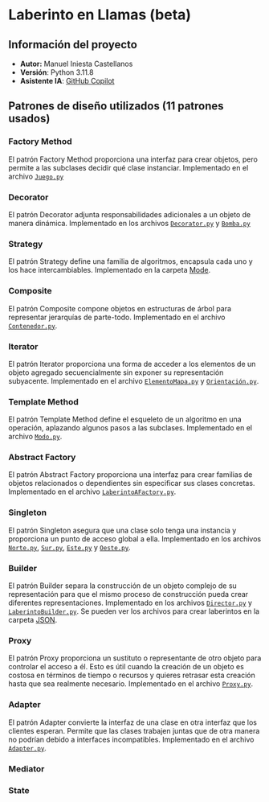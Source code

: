 # Laberinto en Llamas (beta)
## Información del proyecto
- **Autor:** Manuel Iniesta Castellanos
- **Versión**: Python 3.11.8
- **Asistente IA**: [GitHub Copilot](https://copilot.github.com/)

## Patrones de diseño utilizados (11 patrones usados)

### Factory Method
El patrón Factory Method proporciona una interfaz para crear objetos, pero permite a las subclases decidir qué clase instanciar. Implementado en el archivo [`Juego.py`](./Game/Juego.py)

### Decorator
El patrón Decorator adjunta responsabilidades adicionales a un objeto de manera dinámica. Implementado en los archivos [`Decorator.py`](./EM/Hoj/Decorator/DecoratorC.py) y [`Bomba.py`](./EM/Hoj/Decorator/Bomba.py)

### Strategy
El patrón Strategy define una familia de algoritmos, encapsula cada uno y los hace intercambiables. Implementado en la carpeta [Mode](./Mode/).

### Composite
El patrón Composite compone objetos en estructuras de árbol para representar jerarquías de parte-todo. Implementado en el archivo [`Contenedor.py`](./EM/Container/Contenedor.py).

### Iterator
El patrón Iterator proporciona una forma de acceder a los elementos de un objeto agregado secuencialmente sin exponer su representación subyacente. Implementado en el archivo [`ElementoMapa.py`](./EM/ElementoMapa.py) y [`Orientación.py`](./Orientation/Orientacion.py).

### Template Method
El patrón Template Method define el esqueleto de un algoritmo en una operación, aplazando algunos pasos a las subclases. Implementado en el archivo [`Modo.py`](./Mode/Modo.py).

### Abstract Factory
El patrón Abstract Factory proporciona una interfaz para crear familias de objetos relacionados o dependientes sin especificar sus clases concretas. Implementado en el archivo [`LaberintoAFactory.py`](./LaberintoAFactory.py).

### Singleton
El patrón Singleton asegura que una clase solo tenga una instancia y proporciona un punto de acceso global a ella. Implementado en los archivos [`Norte.py`](./Orientation/Norte.py), [`Sur.py`](./Orientation/Sur.py), [`Este.py`](./Orientation/Este.py) y [`Oeste.py`](./Orientation/Oeste.py).

### Builder
El patrón Builder separa la construcción de un objeto complejo de su representación para que el mismo proceso de construcción pueda crear diferentes representaciones. Implementado en los archivos [`Director.py`](./Builder/Director.py) y [`LaberintoBuilder.py`](./Builder/LaberintoBuilder.py). Se pueden ver los archivos para crear laberintos en la carpeta [JSON](./JSON/).

### Proxy
El patrón Proxy proporciona un sustituto o representante de otro objeto para controlar el acceso a él. Esto es útil cuando la creación de un objeto es costosa en términos de tiempo o recursos y quieres retrasar esta creación hasta que sea realmente necesario. Implementado en el archivo [`Proxy.py`](./path/to/Proxy.py).

### Adapter
El patrón Adapter convierte la interfaz de una clase en otra interfaz que los clientes esperan. Permite que las clases trabajen juntas que de otra manera no podrían debido a interfaces incompatibles. Implementado en el archivo [`Adapter.py`](./path/to/Adapter.py).

### Mediator

### State

